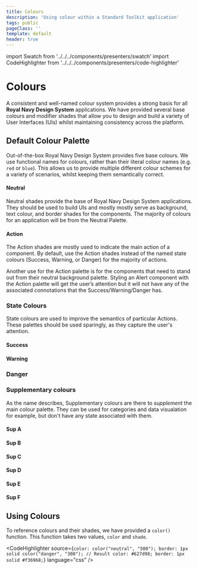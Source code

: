 ```yaml
---
title: Colours
description: 'Using colour within a Standard Toolkit application'
tags: public
pageClass: ''
template: default
header: true
---
```


import Swatch from '../../../components/presenters/swatch'
import CodeHighlighter from '../../../components/presenters/code-highlighter'

# Colours

A consistent and well-named colour system provides a strong basis for all **Royal Navy Design System** applications. We have provided several base colours and modifier shades that allow you to design and build a variety of User Interfaces (UIs) whilst maintaining consistency across the platform.

## Default Colour Palette

Out-of-the-box Royal Navy Design System provides five base colours. We use functional names for colours, rather than their literal colour names (e.g. `red` or `blue`). This allows us to provide multiple different colour schemes for a variety of scenarios, whilst keeping them semantically correct.

#### Neutral

Neutral shades provide the base of Royal Navy Design System applications. They should be used to build UIs and mostly mostly serve as background, text colour, and border shades for the components. The majority of colours for an application will be from the Neutral Palette.

<div className="swatch-container">
  <Swatch color="#0a141b" name="900" theme="dark" />
  <Swatch color="#0c1720" name="800" theme="dark" />
  <Swatch color="#12202b" name="700" theme="dark" />
  <Swatch color="#1c2d39" name="600" theme="dark" />
  <Swatch color="#233745" name="500" theme="dark" />
  <Swatch color="#3e5667" name="400" theme="dark" />
  <Swatch color="#748999" name="300" />
  <Swatch color="#b8c7d2" name="200" />
  <Swatch color="#e2e9ee" name="100" />
  <Swatch color="#f8fafc" name="000" />
  <Swatch color="#0a141b" name="Black" theme="dark" />
  <Swatch color="#FFFFFF" name="white" />
</div>

#### Action

The Action shades are mostly used to indicate the main action of a component. By default, use the Action shades instead of the named state colours (Success, Warning, or Danger) for the majority of actions.

Another use for the Action palette is for the components that need to stand out from their neutral background palette. Styling an Alert component with the Action palette will get the user’s attention but it will not have any of the associated connotations that the Success/Warning/Danger has.

<div className="swatch-container">
  <Swatch color="#253b5b" name="900" theme="dark" />
  <Swatch color="#274776" name="800" theme="dark" />
  <Swatch color="#2661a7" name="700" theme="dark" />
  <Swatch color="#2a77c7" name="600" theme="dark" />
  <Swatch color="#3a8fdd" name="500" theme="dark" />
  <Swatch color="#58aae9" name="400" theme="dark" />
  <Swatch color="#85c6f2" name="300" />
  <Swatch color="#b7dff7" name="200" />
  <Swatch color="#ddf4ff" name="100" />
  <Swatch color="#ecf8ff" name="100" />
</div>

### State Colours

State colours are used to improve the semantics of particular Actions. These palettes should be used sparingly, as they capture the user's attention.

#### Success

<div className="swatch-container">
  <Swatch color="#3b612c" name="900" theme="dark" />
  <Swatch color="#3b6f33" name="800" theme="dark" />
  <Swatch color="#479442" name="700" theme="dark" />
  <Swatch color="#60b255" name="600" theme="dark" />
  <Swatch color="#76c767" name="500" theme="dark" />
  <Swatch color="#8fd57f" name="400" theme="dark" />
  <Swatch color="#abe39b" name="300" />
  <Swatch color="#c6f3b5" name="200" />
  <Swatch color="#e5ffd9" name="100" />
  <Swatch color="#f4ffef" name="000" />
</div>

#### Warning


<div className="swatch-container">
  <Swatch color="#693a12" name="900" theme="dark" />
  <Swatch color="#8c4f17" name="800" theme="dark" />
  <Swatch color="#ae6d1d" name="700" theme="dark" />
  <Swatch color="#cf9328" name="600" theme="dark" />
  <Swatch color="#e8c242" name="500" theme="dark" />
  <Swatch color="#f5db54" name="400" />
  <Swatch color="#faed7e" name="300" />
  <Swatch color="#fefbb8" name="200" />
  <Swatch color="#fffddc" name="100" />
  <Swatch color="#ffffee" name="000" />
</div>

### Danger

<div className="swatch-container">
  <Swatch color="#841c1b" name="900" theme="dark" />
  <Swatch color="#b22820" name="800" theme="dark" />
  <Swatch color="#d53229" name="700" theme="dark" />
  <Swatch color="#ec4138" name="600" theme="dark" />
  <Swatch color="#f45249" name="500" theme="dark" />
  <Swatch color="#fc7c75" name="400" theme="dark" />
  <Swatch color="#fea9a9" name="300" />
  <Swatch color="#fed1d1" name="200" />
  <Swatch color="#feeaec" name="100" />
  <Swatch color="#fff3f4" name="000" />
</div>


### Supplementary colours
As the name describes, Supplementary colours are there to _supplement_ the main colour palette. They can be used for categories and data visualation for example, but don't have any state associated with them.

#### Sup A

<div className="swatch-container">
  <Swatch color="#343160" name="900" theme="dark" />
  <Swatch color="#3b3985" name="800" theme="dark" />
  <Swatch color="#4248b6" name="700" theme="dark" />
  <Swatch color="#4e5cd3" name="600" theme="dark" />
  <Swatch color="#5b73e6" name="500" theme="dark" />
  <Swatch color="#7392f3" name="400" theme="dark" />
  <Swatch color="#99b7f9" name="300" />
  <Swatch color="#bbd5fe" name="200" />
  <Swatch color="#deebff" name="100" />
  <Swatch color="#e8f2ff" name="000" />
</div>

#### Sup B

<div className="swatch-container">
  <Swatch color="#3b2d6e" name="900" theme="dark" />
  <Swatch color="#4b358f" name="800" theme="dark" />
  <Swatch color="#603fb8" name="700" theme="dark" />
  <Swatch color="#744fd0" name="600" theme="dark" />
  <Swatch color="#936fe8" name="500" theme="dark" />
  <Swatch color="#ad89f1" name="400" theme="dark" />
  <Swatch color="#d0b5f9" name="300" />
  <Swatch color="#e5d3fd" name="200" />
  <Swatch color="#f2e9ff" name="100" />
  <Swatch color="#f9f3ff" name="000" />
</div>


#### Sup C

<div className="swatch-container">
  <Swatch color="#6c2d6e" name="900" theme="dark" />
  <Swatch color="#8c358f" name="800" theme="dark" />
  <Swatch color="#b43fb8" name="700" theme="dark" />
  <Swatch color="#cc4fd0" name="600" theme="dark" />
  <Swatch color="#e46fe8" name="500" theme="dark" />
  <Swatch color="#ee89f1" name="400" theme="dark" />
  <Swatch color="#f7b5f9" name="300" />
  <Swatch color="#fcd3fd" name="200" />
  <Swatch color="#fee9ff" name="100" />
  <Swatch color="#fff3ff" name="000" />
</div>

#### Sup D

<div className="swatch-container">
  <Swatch color="#702232" name="900" theme="dark" />
  <Swatch color="#972b41" name="800" theme="dark" />
  <Swatch color="#c43854" name="700" theme="dark" />
  <Swatch color="#d84b67" name="600" theme="dark" />
  <Swatch color="#f35d7b" name="500" theme="dark" />
  <Swatch color="#f77f97" name="400" theme="dark" />
  <Swatch color="#ffa2b5" name="300" />
  <Swatch color="#ffcce5" name="200" />
  <Swatch color="#ffe1f0" name="100" />
  <Swatch color="#ffeef6" name="000" />
</div>

#### Sup E

<div className="swatch-container">
  <Swatch color="#853a0c" name="900" theme="dark" />
  <Swatch color="#9d4712" name="800" theme="dark" />
  <Swatch color="#c25c1d" name="700" theme="dark" />
  <Swatch color="#e0712c" name="600" theme="dark" />
  <Swatch color="#f48b49" name="500" theme="dark" />
  <Swatch color="#fca975" name="400" theme="dark" />
  <Swatch color="#fecaa9" name="300" />
  <Swatch color="#fee2d1" name="200" />
  <Swatch color="#fef2ea" name="100" />
  <Swatch color="#fff8f3" name="000" />
</div>

#### Sup F

<div className="swatch-container">
  <Swatch color="#1f4a35" name="900" theme="dark" />
  <Swatch color="#245c40" name="800" theme="dark" />
  <Swatch color="#297a4f" name="700" theme="dark" />
  <Swatch color="#31975e" name="600" theme="dark" />
  <Swatch color="#3fb26d" name="500" theme="dark" />
  <Swatch color="#5dcd86" name="400" theme="dark" />
  <Swatch color="#8fe2ab" name="300" />
  <Swatch color="#bff4cf" name="200" />
  <Swatch color="#dfffe9" name="100" />
  <Swatch color="#eefff2" name="000" />
</div>


## Using Colours

To reference colours and their shades, we have provided a `color()` function. This function takes two values, `color` and `shade`.

<CodeHighlighter 
source={`color: color("neutral", "500");
border: 1px solid color("danger", "300");
// Result
color: #627d98;
border: 1px solid #f36968;`} language="css"
/>
